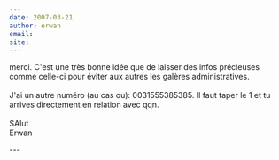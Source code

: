 ```yaml
---
date: 2007-03-21
author: erwan
email: 
site: 
---
```


<p>merci. C'est une très bonne idée que de laisser des infos précieuses comme celle-ci pour éviter aux autres les galères administratives.<br />
<br />
J'ai un autre numéro (au cas ou): 0031555385385. Il faut taper le 1 et tu arrives directement en relation avec qqn. <br />
<br />
SAlut<br />
Erwan</p>
---